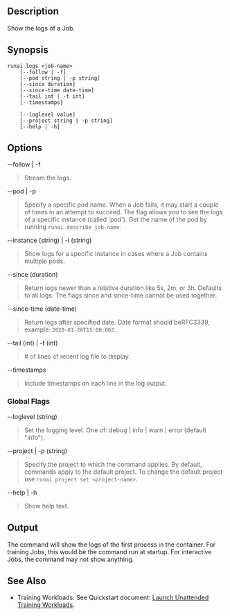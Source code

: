 ## Description

Show the logs of a Job.

## Synopsis

``` shell
runai logs <job-name> 
    [--follow | -f] 
    [--pod string | -p string] 
    [--since duration] 
    [--since-time date-time] 
    [--tail int | -t int] 
    [--timestamps]  
    
    [--loglevel value] 
    [--project string | -p string] 
    [--help | -h]
```

## Options

--follow | -f
>  Stream the logs.

--pod | -p
>  Specify a specific pod name. When a Job fails, it may start a couple of times in an attempt to succeed. The flag allows you to see the logs of a specific instance (called 'pod'). Get the name of the pod by running ``runai describe job-name``.

--instance (string) | -i (string)
>  Show logs for a specific instance in cases where a Job contains multiple pods.

--since (duration)
>  Return logs newer than a relative duration like 5s, 2m, or 3h. Defaults to all logs. The flags since and since-time cannot be used together.

--since-time (date-time)
>  Return logs after specified date. Date format should beRFC3339, example: ``2020-01-26T15:00:00Z``.

--tail (int) | -t (int)
>  \# of lines of recent log file to display.

--timestamps
>  Include timestamps on each line in the log output.

### Global Flags

--loglevel (string)
>  Set the logging level. One of: debug | info | warn | error (default "info").

--project | -p (string)
>  Specify the project to which the command applies. By default, commands apply to the default project. To change the default project use ``runai project set <project-name>``.

--help | -h
>  Show help text.

## Output

The command will show the logs of the first process in the container. For training Jobs, this would be the command run at startup. For interactive Jobs, the command may not show anything.

## See Also

*   Training Workloads. See Quickstart document:  [Launch Unattended Training Workloads](../Walkthroughs/walkthrough-train.md).

